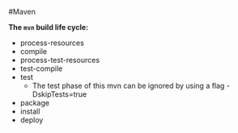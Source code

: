 #Maven

**The `mvn` build life cycle:**

- process-resources
- compile
- process-test-resources
- test-compile
- test
	- The test phase of this mvn can be ignored by using a flag -DskipTests=true
- package
- install
- deploy

